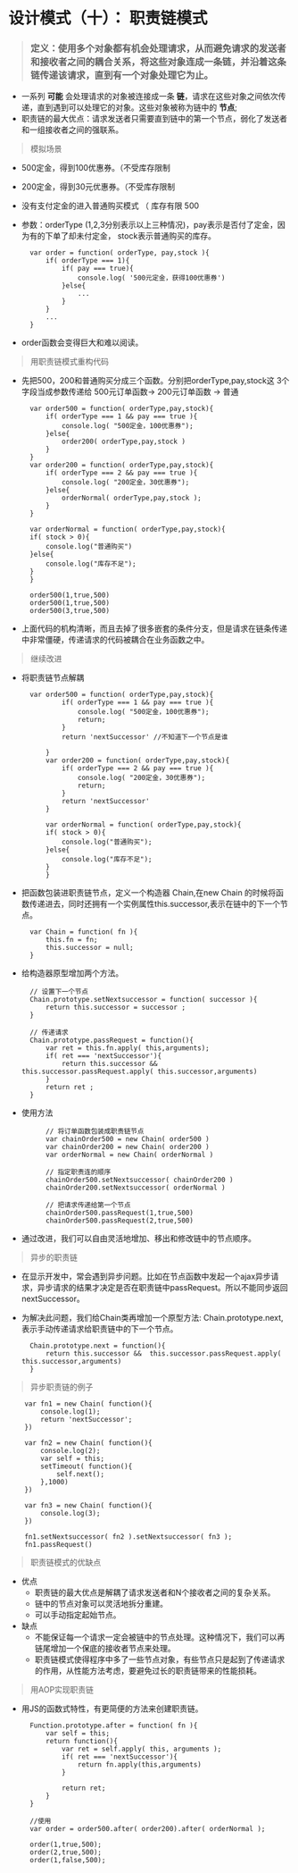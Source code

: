 # 设计模式（十）： 职责链模式

> ### 定义：使用多个对象都有机会处理请求，从而避免请求的发送者和接收者之间的耦合关系，将这些对象连成一条链，并沿着这条链传递该请求，直到有一个对象处理它为止。

* 一系列 __可能__ 会处理请求的对象被连接成一条 __链__，请求在这些对象之间依次传递，直到遇到可以处理它的对象。这些对象被称为链中的 __节点__;
* 职责链的最大优点：请求发送者只需要直到链中的第一个节点，弱化了发送者和一组接收者之间的强联系。

> 模拟场景
* 500定金，得到100优惠券。（不受库存限制
* 200定金，得到30元优惠券。（不受库存限制
* 没有支付定金的进入普通购买模式 （ 库存有限 500
* 参数：orderType (1,2,3分别表示以上三种情况)，pay表示是否付了定金，因为有的下单了却未付定金， stock表示普通购买的库存。

        var order = function( orderType, pay,stock ){
            if( orderType === 1){
                if( pay === true){
                    console.log( '500元定金，获得100优惠券')
                }else{
                    ...
                }
            }
            ...
        }

* order函数会变得巨大和难以阅读。

> 用职责链模式重构代码

* 先把500，200和普通购买分成三个函数。分别把orderType,pay,stock这 3个字段当成参数传递给 500元订单函数-> 200元订单函数 -> 普通 

        var order500 = function( orderType,pay,stock){
            if( orderType === 1 && pay === true ){
                console.log( "500定金，100优惠券");
            }else{
                order200( orderType,pay,stock )
            }
        }
        var order200 = function( orderType,pay,stock){
            if( orderType === 2 && pay === true ){
                console.log( "200定金，30优惠券");
            }else{
                orderNormal( orderType,pay,stock );
            }
        }

        var orderNormal = function( orderType,pay,stock){
        if( stock > 0){
            console.log("普通购买")
        }else{
            console.log("库存不足");
        }
        }

        order500(1,true,500)
        order500(1,true,500)
        order500(3,true,500)

* 上面代码的机构清晰，而且去掉了很多嵌套的条件分支，但是请求在链条传递中非常僵硬，传递请求的代码被耦合在业务函数之中。

> 继续改进
* 将职责链节点解耦

        var order500 = function( orderType,pay,stock){
                if( orderType === 1 && pay === true ){
                    console.log( "500定金，100优惠券");
                    return;
                }
                return 'nextSuccessor' //不知道下一个节点是谁
                
            }
            var order200 = function( orderType,pay,stock){
                if( orderType === 2 && pay === true ){
                    console.log( "200定金，30优惠券");
                    return;
                }
                return 'nextSuccessor'
            }

            var orderNormal = function( orderType,pay,stock){
            if( stock > 0){
                console.log("普通购买");
            }else{
                console.log("库存不足");
            }
            }

* 把函数包装进职责链节点，定义一个构造器 Chain,在new Chain 的时候将函数传递进去，同时还拥有一个实例属性this.successor,表示在链中的下一个节点。

        var Chain = function( fn ){
            this.fn = fn;
            this.successor = null;
        }

* 给构造器原型增加两个方法。
            
        // 设置下一个节点
        Chain.prototype.setNextsuccessor = function( successor ){
            return this.successor = successor ;
        }
    
        // 传递请求
        Chain.prototype.passRequest = function(){
            var ret = this.fn.apply( this,arguments);
            if( ret === 'nextSuccessor'){
                return this.successor &&  this.successor.passRequest.apply( this.successor,arguments)
            }
            return ret ;
        }

* 使用方法

            // 将订单函数包装成职责链节点
            var chainOrder500 = new Chain( order500 )
            var chainOrder200 = new Chain( order200 )
            var orderNormal = new Chain( orderNormal )

            // 指定职责连的顺序
            chainOrder500.setNextsuccessor( chainOrder200 )
            chainOrder200.setNextsuccessor( orderNormal )

            // 把请求传递给第一个节点
            chainOrder500.passRequest(1,true,500)
            chainOrder500.passRequest(2,true,500)

* 通过改进，我们可以自由灵活地增加、移出和修改链中的节点顺序。

> 异步的职责链
* 在显示开发中，常会遇到异步问题。比如在节点函数中发起一个ajax异步请求，异步请求的结果才决定是否在职责链中passRequest。所以不能同步返回nextSuccessor。
* 为解决此问题，我们给Chain类再增加一个原型方法: Chain.prototype.next,表示手动传递请求给职责链中的下一个节点。

        Chain.prototype.next = function(){
            return this.successor &&  this.successor.passRequest.apply( this.successor,arguments)
        }

> 异步职责链的例子

        var fn1 = new Chain( function(){
            console.log(1);
            return 'nextSuccessor';
        })

        var fn2 = new Chain( function(){
            console.log(2);
            var self = this;
            setTimeout( function(){
                self.next();
            },1000)
        })

        var fn3 = new Chain( function(){
            console.log(3);
        })

        fn1.setNextsuccessor( fn2 ).setNextsuccessor( fn3 );
        fn1.passRequest()

> 职责链模式的优缺点
* 优点
    * 职责链的最大优点是解耦了请求发送者和N个接收者之间的复杂关系。
    * 链中的节点对象可以灵活地拆分重建。
    * 可以手动指定起始节点。
* 缺点
    * 不能保证每一个请求一定会被链中的节点处理。这种情况下，我们可以再链尾增加一个保底的接收者节点来处理。
    * 职责链模式使得程序中多了一些节点对象，有些节点只是起到了传递请求的作用，从性能方法考虑，要避免过长的职责链带来的性能损耗。

> 用AOP实现职责链
* 用JS的函数式特性，有更简便的方法来创建职责链。

        Function.prototype.after = function( fn ){
            var self = this;
            return function(){
                var ret = self.apply( this, arguments );
                if( ret === 'nextSuccessor'){
                    return fn.apply(this,arguments)
                }

                return ret;
            }
        }

        //使用
        var order = order500.after( order200).after( orderNormal );

        order(1,true,500);
        order(2,true,500);
        order(1,false,500);


> 
